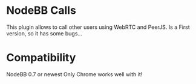 # NodeBB Calls

This plugin allows to call other users using WebRTC and PeerJS.
Is a First version, so it has some bugs...

# Compatibility
NodeBB 0.7 or newest
Only Chrome works well with it!